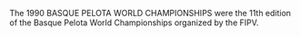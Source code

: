 The 1990 BASQUE PELOTA WORLD CHAMPIONSHIPS were the 11th edition of the Basque Pelota World Championships organized by the FIPV.
